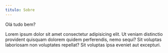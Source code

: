 ```yaml
---
titulo: Sobre
---
```

Olá tudo bem?

Lorem ipsum dolor sit amet consectetur adipisicing elit. Ut veniam distinctio provident quisquam dolorem quidem perferendis, nemo sequi? Sit voluptas laboriosam non voluptates repellat? Sit voluptas ipsa eveniet aut excepturi.